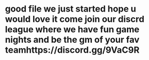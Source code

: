 # good file we just started hope u would love it come join our discrd league where we have fun game nights and be the gm of your fav teamhttps://discord.gg/9VaC9R
